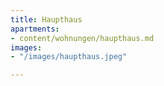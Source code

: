 ```yaml
---
title: Haupthaus
apartments:
- content/wohnungen/haupthaus.md
images:
- "/images/haupthaus.jpeg"

---
```

